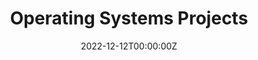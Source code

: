 ---
title: Operating Systems Projects
summary: |-
    Three practical assignments for the course OS Concepts.
    1. Implementation of a simple shell.
    2. Parallelization, shared buffer.
    3. Caching, Paging.
tags:
date: "2022-12-12T00:00:00Z"

# Optional external URL for project (replaces project detail page).
external_link: 'https://github.com/MatthijsMu/OS-Projects'

image:
  caption: Imports
  focal_point: Smart
---
